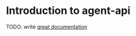 # Introduction to agent-api

TODO: write [great documentation](http://jacobian.org/writing/what-to-write/)
